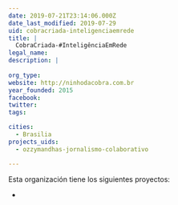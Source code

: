 ```yaml
---
date: 2019-07-21T23:14:06.000Z
date_last_modified: 2019-07-29
uid: cobracriada-inteligenciaemrede
title: |
  CobraCriada-#InteligênciaEmRede
legal_name: 
description: |
  
org_type: 
website: http://ninhodacobra.com.br
year_founded: 2015
facebook: 
twitter: 
tags:

cities: 
  - Brasilia
projects_uids:
  - ozzymandhas-jornalismo-colaborativo

---
```


Esta organización tiene los siguientes proyectos:

- [](/proyectos/ozzymandhas-jornalismo-colaborativo)
